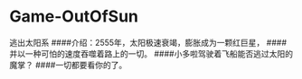 # Game-OutOfSun
逃出太阳系
####介绍：2555年，太阳极速衰竭，膨胀成为一颗红巨星，
####并以一种可怕的速度吞噬着路上的一切。
####小多啦驾驶着飞船能否逃过太阳的魔掌？ 
####一切都要看你的了。
